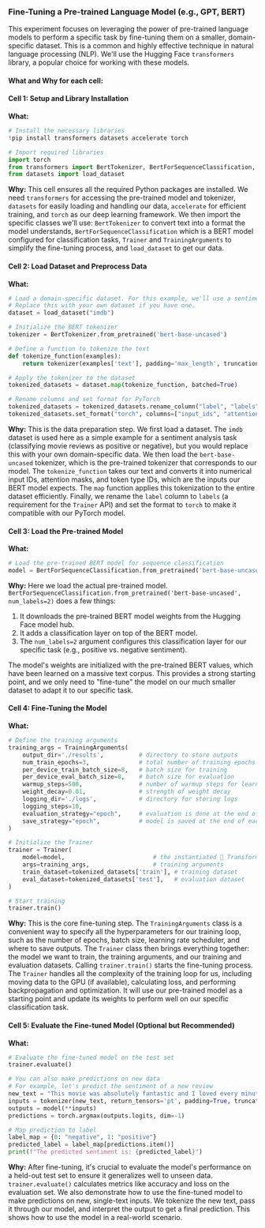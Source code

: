 ### Fine-Tuning a Pre-trained Language Model (e.g., GPT, BERT)

This experiment focuses on leveraging the power of pre-trained language models to perform a specific task by fine-tuning them on a smaller, domain-specific dataset. This is a common and highly effective technique in natural language processing (NLP). We'll use the Hugging Face `transformers` library, a popular choice for working with these models.

#### What and Why for each cell:

#### Cell 1: Setup and Library Installation

**What:**

```python
# Install the necessary libraries
!pip install transformers datasets accelerate torch

# Import required libraries
import torch
from transformers import BertTokenizer, BertForSequenceClassification, Trainer, TrainingArguments
from datasets import load_dataset
```

**Why:**
This cell ensures all the required Python packages are installed. We need `transformers` for accessing the pre-trained model and tokenizer, `datasets` for easily loading and handling our data, `accelerate` for efficient training, and `torch` as our deep learning framework. We then import the specific classes we'll use: `BertTokenizer` to convert text into a format the model understands, `BertForSequenceClassification` which is a BERT model configured for classification tasks, `Trainer` and `TrainingArguments` to simplify the fine-tuning process, and `load_dataset` to get our data.

#### Cell 2: Load Dataset and Preprocess Data

**What:**

```python
# Load a domain-specific dataset. For this example, we'll use a sentiment analysis dataset.
# Replace this with your own dataset if you have one.
dataset = load_dataset("imdb")

# Initialize the BERT tokenizer
tokenizer = BertTokenizer.from_pretrained('bert-base-uncased')

# Define a function to tokenize the text
def tokenize_function(examples):
    return tokenizer(examples['text'], padding='max_length', truncation=True)

# Apply the tokenizer to the dataset
tokenized_datasets = dataset.map(tokenize_function, batched=True)

# Rename columns and set format for PyTorch
tokenized_datasets = tokenized_datasets.rename_column("label", "labels")
tokenized_datasets.set_format("torch", columns=["input_ids", "attention_mask", "token_type_ids", "labels"])
```

**Why:**
This is the data preparation step. We first load a dataset. The `imdb` dataset is used here as a simple example for a sentiment analysis task (classifying movie reviews as positive or negative), but you would replace this with your own domain-specific data. We then load the `bert-base-uncased` tokenizer, which is the pre-trained tokenizer that corresponds to our model. The `tokenize_function` takes our text and converts it into numerical input IDs, attention masks, and token type IDs, which are the inputs our BERT model expects. The `map` function applies this tokenization to the entire dataset efficiently. Finally, we rename the `label` column to `labels` (a requirement for the `Trainer` API) and set the format to `torch` to make it compatible with our PyTorch model.

#### Cell 3: Load the Pre-trained Model

**What:**

```python
# Load the pre-trained BERT model for sequence classification
model = BertForSequenceClassification.from_pretrained('bert-base-uncased', num_labels=2)
```

**Why:**
Here we load the actual pre-trained model. `BertForSequenceClassification.from_pretrained('bert-base-uncased', num_labels=2)` does a few things:

1.  It downloads the pre-trained BERT model weights from the Hugging Face model hub.
2.  It adds a classification layer on top of the BERT model.
3.  The `num_labels=2` argument configures this classification layer for our specific task (e.g., positive vs. negative sentiment).

The model's weights are initialized with the pre-trained BERT values, which have been learned on a massive text corpus. This provides a strong starting point, and we only need to "fine-tune" the model on our much smaller dataset to adapt it to our specific task.

#### Cell 4: Fine-Tuning the Model

**What:**

```python
# Define the training arguments
training_args = TrainingArguments(
    output_dir='./results',          # directory to store outputs
    num_train_epochs=3,              # total number of training epochs
    per_device_train_batch_size=8,   # batch size for training
    per_device_eval_batch_size=8,    # batch size for evaluation
    warmup_steps=500,                # number of warmup steps for learning rate scheduler
    weight_decay=0.01,               # strength of weight decay
    logging_dir='./logs',            # directory for storing logs
    logging_steps=10,
    evaluation_strategy="epoch",     # evaluation is done at the end of each epoch
    save_strategy="epoch",           # model is saved at the end of each epoch
)

# Initialize the Trainer
trainer = Trainer(
    model=model,                         # the instantiated 🤗 Transformers model to be trained
    args=training_args,                  # training arguments
    train_dataset=tokenized_datasets['train'], # training dataset
    eval_dataset=tokenized_datasets['test'],   # evaluation dataset
)

# Start training
trainer.train()
```

**Why:**
This is the core fine-tuning step. The `TrainingArguments` class is a convenient way to specify all the hyperparameters for our training loop, such as the number of epochs, batch size, learning rate scheduler, and where to save outputs. The `Trainer` class then brings everything together: the model we want to train, the training arguments, and our training and evaluation datasets. Calling `trainer.train()` starts the fine-tuning process. The `Trainer` handles all the complexity of the training loop for us, including moving data to the GPU (if available), calculating loss, and performing backpropagation and optimization. It will use our pre-trained model as a starting point and update its weights to perform well on our specific classification task.

#### Cell 5: Evaluate the Fine-tuned Model (Optional but Recommended)

**What:**

```python
# Evaluate the fine-tuned model on the test set
trainer.evaluate()

# You can also make predictions on new data
# For example, let's predict the sentiment of a new review
new_text = "This movie was absolutely fantastic and I loved every minute of it!"
inputs = tokenizer(new_text, return_tensors='pt', padding=True, truncation=True)
outputs = model(**inputs)
predictions = torch.argmax(outputs.logits, dim=-1)

# Map prediction to label
label_map = {0: "negative", 1: "positive"}
predicted_label = label_map[predictions.item()]
print(f"The predicted sentiment is: {predicted_label}")
```

**Why:**
After fine-tuning, it's crucial to evaluate the model's performance on a held-out test set to ensure it generalizes well to unseen data. `trainer.evaluate()` calculates metrics like accuracy and loss on the evaluation set. We also demonstrate how to use the fine-tuned model to make predictions on new, single-text inputs. We tokenize the new text, pass it through our model, and interpret the output to get a final prediction. This shows how to use the model in a real-world scenario.

